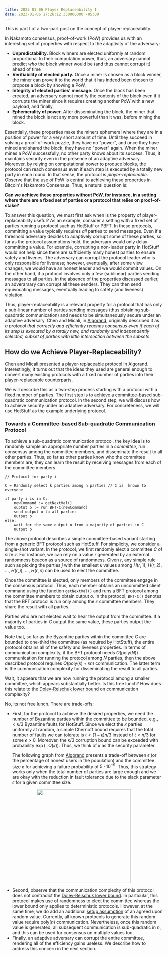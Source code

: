 ```yaml
---
title: 2023 01 06 Player Replaceability I
date: 2023-01-06 17:26:12.330000000 -05:00
---
```


This is part I of a two-part post on the concept of player-replaceability.

In Nakamoto consensus, proof-of-work (PoW) provides us with an interesting set of properties with respect to the adaptivity of the adversary:
- **Unpredictability.** Block winners are elected uniformly at random proportional to their computation power, thus, an adversary cannot predict *who* the block winner would be (and thus cannot corrupt it) ahead of time 
- **Verifiability of elected party.** Once a miner is chosen as a block winner, the miner can prove it to the world that it has indeed been chosen to propose a block by showing a PoW,
- **Integrity of elected parties' message.** Once the block has been created, an adversary cannot modify the contents of the block even if it corrupts the miner since it requires creating another PoW with a new payload, and finally,
- **Ephemerality of power.** After disseminating the block, the miner that mined the block is not any more powerful than it was, before mining the block.

Essentially, these properties make the miners ephemeral where they are in a position of power for a very short amount of time. Until they succeed in solving a proof-of-work puzzle, they have no "power", and once they have mined and shared the block, they have no "power" again. When the miner mines a PoW successfully, no other party knows about its success. Thus, it maintains security even in the presence of an adaptive adversary. Moreover, by relying on computational power to produce blocks, the protocol can reach consensus even if each step is executed by a totally new party in each round. In that sense, the protocol is *player-replaceable*. Observe that the use of PoW is central to achieving these properties in Bitcoin's Nakamoto Consensus. Thus, a natural question is: 

**Can we achieve these properties without PoW, for instance, in a setting where there are a fixed set of parties or a protocol that relies on proof-of-stake?**

To answer this question, we must first ask when is the property of player-replaceability useful? As an example, consider a setting with a fixed set of parties running a protocol such as HotStuff or PBFT. In these protocols, committing a value typically requires *all* parties to send messages. Even if a threshold adversary decides to adaptively corrupt some of these parties, so far as the protocol assumptions hold, the adversary would only delay committing a value. For example, corrupting a non-leader party in HotStuff would not help since there are sufficiently many honest parties to ensure safety and livenes. The adversary can corrupt the protocol leader who is only responsible for liveness; however, eventually, after some view changes, we would have an honest leader and we would commit values. On the other hand, if a protocol involves only a few (sublinear) parties sending messages to all parties, in the absence of the properties discussed earlier, an adverarsary can corrupt all these senders. They can then send equivocating messages, eventually leading to safety (and liveness) violation.

Thus, player-replaceability is a relevant property for a protocol that has only a sub-linear number of parties sending messages (thus obtaining sub-quadratic communication) and needs to be simultaneously secure under an adaptive adversary. Chen and Micali, in [Algorand](https://arxiv.org/pdf/1607.01341.pdf), originally described it as *a protocol that correctly and efficiently reaches consensus even if each of its step is executed by a totally new, and randomly and independently selected, subset of parties with little intersection between the subset*s.

## How do we Achieve Player-Replaceability?

Chen and Micali presented a player-replaceable protocol in Algorand. Interestingly, it turns out that the ideas they used are general enough to convert many existing protocols with a fixed number of parties into their player-replaceable counterparts.

We will describe this as a two-step process starting with a protocol with a fixed number of parties. The first step is to achieve a committee-based sub-quadratic communication protocol. In the second step, we will discuss how to achieve security under an adaptive adversary. For concreteness, we will use HotStuff as the example underlying protocol.

### Towards a Committee-based Sub-quadratic Communication Protocol

To achieve a sub-quadratic communication protocol, the key idea is to randomly sample an appropriate number parties in a *committee*, run consensus among the committee members, and disseminate the result to all other parties. Thus, so far as other parties know who the committee members are, they can learn the result by receiving messages from each of the committee members. 

```
// Protocol for party i

C = Randomly select k parties among n parties // C is  known to everyone

if party i is in C:
    newCommand := getNextVal()
    ouptut o := run BFT-C(newCommand)
    send output o to all parties
    Output o
else:
    wait for the same output o from a majority of parties in C
    Output o
```

The above protocol describes a simple committee-based variant starting from a generic BFT protocol such as HotStuff. For simplicity, we consider a single-shot variant. In the protocol, we first randomly elect a committee $C$ of size $\kappa$. For instance, we can rely on a value $r$ generated by an external randomness beacon as a source of randomness. Given $r$, any simple rule such as picking the parties $j$ with the smallest $\kappa$ values among $H(r, 1)$, $H(r, 2)$, ..., $H(r, j)$, ..., $H(r, n)$ can be used to elect the committee.

Once the committee is elected, only members of the committee engage in the consensus protocol. Thus, each member obtains an uncommitted client command using the function ```getNextVal()``` and runs a BFT protocol among the committee members to obtain output $o$. In the protocol, `BFT-C()` denotes that the BFT protocol is run only among the $\kappa$ committee members. They share the result with all parties. 

Parties who are not elected wait to hear the output from the committee. If a majority of parties in $C$ output the same value, these parties output the value too. 

Note that, so far as the Byzantine parties within the committee $C$ are bounded to one-third the committee (as required by HotStuff), the entire protocol obtains all of the safety and liveness properties. In terms of communication complexity, if the BFT protocol needs $O(\text{poly}(N))$ communication for running the protocol among $N$ parties, then the above described protocol requires $O(\text{poly}(\kappa) + \kappa n)$ communication. The latter term is the communication complexity for disseminating the result to all parties.

Wait, it appears that we are now running the protocol among a smaller committee, which appears substantially better. Is this free lunch? How does this relate to the [Dolev-Reischuk lower bound](https://decentralizedthoughts.github.io/2019-08-16-byzantine-agreement-needs-quadratic-messages/) on communication complexity?

No, its not free lunch. There are trade-offs:
- First, for the protocol to achieve the desired properties, we need the number of Byzantine parties within the committee to be bounded, e.g., $< \kappa/3$ Byzantine faults for HotStuff. Since we elect the $\kappa$ parties uniformly at random, a simple Chernoff bound requires that the total number of faults we can tolerate is $t < (1-\epsilon)n/3$ instead of $t < n/3$ for some $\epsilon > 0$. Moreover, the $\kappa/3$ corruption bound can be exceeded with probability $\exp(-\Omega(\kappa))$. Thus, we think of $\kappa$ as the security parameter.

    The following graph from [Algorand](https://dspace.mit.edu/bitstream/handle/1721.1/137789/p51-gilad.pdf?sequence=2&isAllowed=y) presents a trade-off between $\epsilon$ (or the percentage of honest users in the population) and the committee size $\kappa$ for achieving a failure probability of $5\cdot 10^{-9}$. Thus, this strategy works only when the total number of parties are large enough and we are okay with the reduction in fault tolerance due to the slack parameter $\epsilon$ for a given committee size.

<figure>
<p align="center">
<img align="center" height=300 src="https://i.imgur.com/AsTE5sw.png">
    </p>
</figure>

- Second, observe that the communication complexity of this protocol does not contradict the [Dolev-Reischuk lower bound](https://decentralizedthoughts.github.io/2019-08-16-byzantine-agreement-needs-quadratic-messages/). In particular, this protocol makes use of randomness to elect the committee whereas the lower bound only applies to deterministic protocols. However, at the same time, we do add an additional [setup assumption](https://decentralizedthoughts.github.io/2019-07-19-setup-assumptions/) of an agreed upon random value. Currently, all known protocols to generate this random value require $\text{poly}(n)$ communication. Nevertheless, once this random value is generated, all subsequent communication is sub-quadratic in $n$, and this can be used for consensus on multiple values too.
- Finally, an adaptive adversary can corrupt the entire committee, rendering all of the efficiency gains useless. We describe how to address this concern in the next section.
